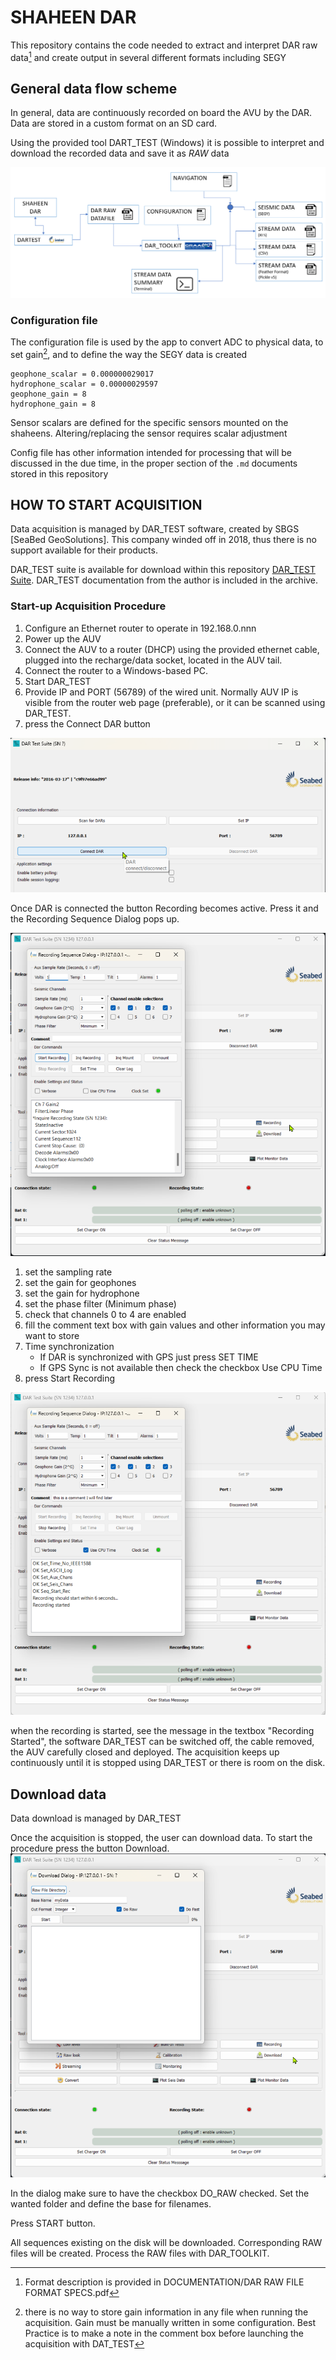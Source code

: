 # SHAHEEN DAR
This repository contains the code needed to extract and interpret DAR raw data[^1] and create output
in several different formats including SEGY

## General data flow scheme
In general, data are continuously recorded on board the AVU by the DAR. Data are stored in a custom format on an SD card.

Using the provided tool DART_TEST (Windows) it is possible to interpret and download the recorded data and save it as _RAW_ data

![sketch](/RES/IMG_00.png)

[^1]: Format description is provided in DOCUMENTATION/DAR RAW FILE FORMAT SPECS.pdf

### Configuration file
The configuration file is used by the app to convert ADC  to physical data, to set gain[^2], and to define the way the SEGY data is created
```
geophone_scalar = 0.000000029017
hydrophone_scalar = 0.00000029597
geophone_gain = 8
hydrophone_gain = 8
```
[^2]: there is no way to store gain information in any file when running the acquisition. Gain must be manually written in some configuration. Best Practice is to make a note in the comment box before launching the acquisition with DAT_TEST

Sensor scalars are defined for the specific sensors mounted on the shaheens. Altering/replacing the sensor requires scalar adjustment

Config file has other information intended for processing that will be discussed in the due time, in the proper section of the ```.md``` documents stored in this repository

## HOW TO START ACQUISITION

Data acquisition is managed by DAR_TEST software, created by SBGS [SeaBed GeoSolutions]. This company winded off in 2018, thus there is no support available for their products.

DAR_TEST suite is available for download within this repository [DAR_TEST Suite](RES\205-DAR_SOFTWARE.zip). DAR_TEST documentation from the author is included in the archive.


### Start-up Acquisition Procedure 

1. Configure an Ethernet router to operate in 192.168.0.nnn
2. Power up the AUV
3. Connect the AUV to a router (DHCP) using the provided ethernet cable, plugged into the recharge/data socket, located in the AUV tail.
4. Connect the router to a Windows-based PC.
5. Start DAR_TEST
6. Provide IP and PORT (56789) of the wired unit. Normally AUV IP is visible from the router web page (preferable), or it can be scanned using DAR_TEST.
7. press the Connect DAR button

![sketch](/RES/IMG_01.png)

Once DAR is connected the button Recording becomes active. Press it and the Recording Sequence Dialog pops up.

![sketch](/RES/IMG_02.png)

1. set the sampling rate
2. set the gain for geophones
3. set the gain for hydrophone
4. set the phase filter (Minimum phase)
5. check that channels 0 to 4 are enabled
6. fill the comment text box with gain values and other information you may want to store
7. Time synchronization
   - If DAR is synchronized with GPS just press SET TIME
   - If GPS Sync is not available then check the checkbox Use CPU Time
8. press Start Recording

![sketch](/RES/IMG_03.png) 

when the recording is started, see the message in the textbox "Recording Started", the software DAR_TEST can be switched off,
the cable removed, the AUV carefully closed and deployed. 
The acquisition keeps up continuously until it is stopped using DAR_TEST or there is room on the disk.

## Download data
Data download is managed by DAR_TEST

Once the acquisition is stopped, the user can download data. To start the procedure press the button Download. 
![sketch](/RES/IMG_04.png) 

In the dialog make sure to have the checkbox DO_RAW checked. Set the wanted folder and define the base for filenames.

Press START button.

All sequences existing on the disk will be downloaded. Corresponding RAW files will be created.
Process the RAW files with DAR_TOOLKIT.








